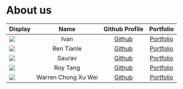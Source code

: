 # About us

| Display                                             |         Name         |                Github Profile                |              Portfolio               |
|-----------------------------------------------------|:--------------------:|:--------------------------------------------:|:------------------------------------:|
| ![](https://via.placeholder.com/100.png?text=Photo) |         Ivan         | [Github](https://github.com/ivanaitzliddat)  |  [Portfolio](docs/team/johndoe.md)   |
| ![](https://via.placeholder.com/100.png?text=Photo) |      Ren Tianle      |     [Github](https://github.com/lelerer)     |  [Portfolio](docs/team/johndoe.md)   |
| ![](https://via.placeholder.com/100.png?text=Photo) |        Saurav        |    [Github](https://github.com/matheril)     |  [Portfolio](docs/team/johndoe.md)   |
| ![](https://via.placeholder.com/100.png?text=Photo) |       Roy Tang       |   [Github](https://github.com/froststein)    | [Portfolio](docs/team/froststein.md) |
| ![](https://via.placeholder.com/100.png?text=Photo) | Warren Chong Xu Wei  |    [Github](https://github.com/warrencxw)    | [Portfolio](docs/team/warrencxw.md)  |
